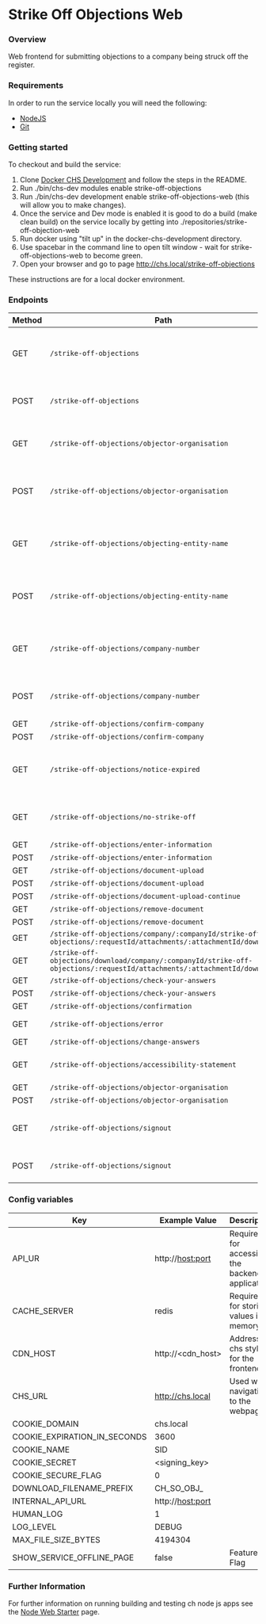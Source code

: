 # Strike Off Objections Web

### Overview

Web frontend for submitting objections to a company being struck off the register.

### Requirements

In order to run the service locally you will need the following:

- [NodeJS](https://nodejs.org/en/)
- [Git](https://git-scm.com/downloads)

### Getting started

To checkout and build the service:
1. Clone [Docker CHS Development](https://github.com/companieshouse/docker-chs-development) and follow the steps in the README.
2. Run ./bin/chs-dev modules enable strike-off-objections
3. Run ./bin/chs-dev development enable strike-off-objections-web (this will allow you to make changes).
4. Once the service and Dev mode is enabled it is good to do a build (make clean build) on the service locally by getting into ./repositories/strike-off-objection-web
5. Run docker using "tilt up" in the docker-chs-development directory.
5. Use spacebar in the command line to open tilt window - wait for strike-off-objections-web to become green.
6. Open your browser and go to page http://chs.local/strike-off-objections

These instructions are for a local docker environment.

### Endpoints

Method | Path                                                                                                                     | Description
------ | ------------------------------------------------------------------------------------------------------------------------ | --------------------------------------------------
GET    | `/strike-off-objections`                                                                                                 | Returns the landing page for strike off objections
POST   | `/strike-off-objections`                                                                                                 | and redirect to objector organisation choice
GET    | `/strike-off-objections/objector-organisation`                                                                           | Returns the objector organisation choice
POST   | `/strike-off-objections/objector-organisation`                                                                           | Saves choice and redirects to objecting entity name
GET    | `/strike-off-objections/objecting-entity-name`                                                                           | Returns form to enter objecting entity name
POST   | `/strike-off-objections/objecting-entity-name`                                                                           | Saves name and redirects to company number
GET    | `/strike-off-objections/company-number`                                                                                  | Returns form to enter company number
POST   | `/strike-off-objections/company-number`                                                                                  | Saves company number and redirects to
GET    | `/strike-off-objections/confirm-company`                                                                                 |
POST   | `/strike-off-objections/confirm-company`                                                                                 |
GET    | `/strike-off-objections/notice-expired`                                                                                  | Returns the notice expired / too late to object page
GET    | `/strike-off-objections/no-strike-off`                                                                                   | Returns the no strike offnotice page
GET    | `/strike-off-objections/enter-information`                                                                               |
POST   | `/strike-off-objections/enter-information`                                                                               |
GET    | `/strike-off-objections/document-upload`                                                                                 |
POST   | `/strike-off-objections/document-upload`                                                                                 |
POST   | `/strike-off-objections/document-upload-continue`                                                                        |
GET    | `/strike-off-objections/remove-document`                                                                                 |
POST   | `/strike-off-objections/remove-document`                                                                                 |
GET    | `/strike-off-objections/company/:companyId/strike-off-objections/:requestId/attachments/:attachmentId/download`          |
GET    | `/strike-off-objections/download/company/:companyId/strike-off-objections/:requestId/attachments/:attachmentId/download` |
GET    | `/strike-off-objections/check-your-answers`                                                                              |
POST   | `/strike-off-objections/check-your-answers`                                                                              |
GET    | `/strike-off-objections/confirmation`                                                                                    |
GET    | `/strike-off-objections/error`                                                                                           | Returns the error page
GET    | `/strike-off-objections/change-answers`                                                                                  |
GET    | `/strike-off-objections/accessibility-statement`                                                                         | Returns the accessibility statement
GET    | `/strike-off-objections/objector-organisation`                                                                           |
POST   | `/strike-off-objections/objector-organisation`                                                                           |
GET    | `/strike-off-objections/signout`                                                                                         | Returns the signout options page
POST   | `/strike-off-objections/signout`                                                                                         | Sign user out or continue

### Config variables

Key                          | Example Value      | Description
---------------------------- | ------------------ | ----------------------------------------------
API_UR                       | http://<host:port> | Required for accessing the backend application
CACHE_SERVER                 | redis              | Required for storing values in memory
CDN_HOST                     | http://<cdn_host>  | Address of chs styling for the frontend
CHS_URL                      | http://chs.local   | Used when navigating to the webpage
COOKIE_DOMAIN                | chs.local          |
COOKIE_EXPIRATION_IN_SECONDS | 3600               |
COOKIE_NAME                  | SID                |
COOKIE_SECRET                | <signing_key>      |
COOKIE_SECURE_FLAG           | 0                  |
DOWNLOAD_FILENAME_PREFIX     | CH_SO_OBJ_         |
INTERNAL_API_URL             | http://<host:port> |
HUMAN_LOG                    | 1                  |
LOG_LEVEL                    | DEBUG              |
MAX_FILE_SIZE_BYTES          | 4194304            |
SHOW_SERVICE_OFFLINE_PAGE    | false              | Feature Flag

### Further Information
For further information on running building and testing ch node js apps see the [Node Web Starter](https://github.com/companieshouse/node-web-starter/blob/master/README.md) page.
